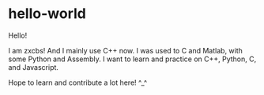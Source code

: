 # hello-world

Hello!

I am zxcbs! And I mainly use C++ now.
I was used to C and Matlab, with some Python and Assembly.
I want to learn and practice on C++, Python, C, and Javascript.

Hope to learn and contribute a lot here!
^_^
